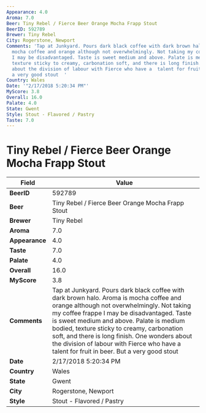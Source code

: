 ```yaml
---
Appearance: 4.0
Aroma: 7.0
Beer: Tiny Rebel / Fierce Beer Orange Mocha Frapp Stout
BeerID: 592789
Brewer: Tiny Rebel
City: Rogerstone, Newport
Comments: 'Tap at Junkyard. Pours dark black coffee with dark brown halo. Aroma is
  mocha coffee and orange although not overwhelmingly. Not taking my coffee frappe
  I may be disadvantaged. Taste is sweet medium and above. Palate is medium bodied,
  texture sticky to creamy, carbonation soft, and there is long finish. One wonders
  about the division of labour with Fierce who have a  talent for fruit in beer. But
  a very good stout  '
Country: Wales
Date: '"2/17/2018 5:20:34 PM"'
MyScore: 3.8
Overall: 16.0
Palate: 4.0
State: Gwent
Style: Stout - Flavored / Pastry
Taste: 7.0
---
```


# Tiny Rebel / Fierce Beer Orange Mocha Frapp Stout

| Field         | Value |
|---------------|-------|
| **BeerID** | 592789 |
| **Beer** | Tiny Rebel / Fierce Beer Orange Mocha Frapp Stout |
| **Brewer** | Tiny Rebel |
| **Aroma** | 7.0 |
| **Appearance** | 4.0 |
| **Taste** | 7.0 |
| **Palate** | 4.0 |
| **Overall** | 16.0 |
| **MyScore** | 3.8 |
| **Comments** | Tap at Junkyard. Pours dark black coffee with dark brown halo. Aroma is mocha coffee and orange although not overwhelmingly. Not taking my coffee frappe I may be disadvantaged. Taste is sweet medium and above. Palate is medium bodied, texture sticky to creamy, carbonation soft, and there is long finish. One wonders about the division of labour with Fierce who have a  talent for fruit in beer. But a very good stout   |
| **Date** | 2/17/2018 5:20:34 PM |
| **Country** | Wales |
| **State** | Gwent |
| **City** | Rogerstone, Newport |
| **Style** | Stout - Flavored / Pastry |
